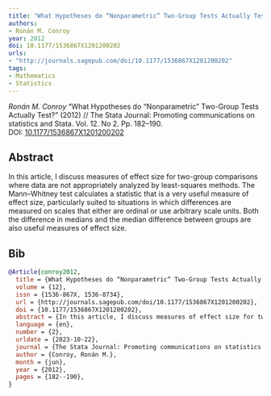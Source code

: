 ```yaml
---
title: "What Hypotheses do “Nonparametric” Two-Group Tests Actually Test?"
authors:
- Ronán M. Conroy
year: 2012
doi: 10.1177/1536867X1201200202
urls:
- "http://journals.sagepub.com/doi/10.1177/1536867X1201200202"
tags:
- Mathematics
- Statistics
---
```


<i>Ronán M. Conroy</i> <span title="In this article, I discuss measures of effect size for two-group comparisons where data are not appropriately analyzed by least-squares methods. The Mann–Whitney test calculates a statistic that is a very useful measure of effect size, particularly suited to situations in which differences are measured on scales that either are ordinal or use arbitrary scale units. Both the difference in medians and the median difference between groups are also useful measures of effect size.">“What Hypotheses do “Nonparametric” Two-Group Tests Actually Test?”</span> (2012) // The Stata Journal: Promoting communications on statistics and Stata. Vol.&nbsp;12. No&nbsp;2. Pp.&nbsp;182–190. DOI:&nbsp;<a href='https://doi.org/10.1177/1536867X1201200202'>10.1177/1536867X1201200202</a>

## Abstract

In this article, I discuss measures of effect size for two-group comparisons where data are not appropriately analyzed by least-squares methods. The Mann–Whitney test calculates a statistic that is a very useful measure of effect size, particularly suited to situations in which differences are measured on scales that either are ordinal or use arbitrary scale units. Both the difference in medians and the median difference between groups are also useful measures of effect size.

## Bib

```bib
@Article{conroy2012,
  title = {What Hypotheses do “Nonparametric” Two-Group Tests Actually Test?},
  volume = {12},
  issn = {1536-867X, 1536-8734},
  url = {http://journals.sagepub.com/doi/10.1177/1536867X1201200202},
  doi = {10.1177/1536867X1201200202},
  abstract = {In this article, I discuss measures of effect size for two-group comparisons where data are not appropriately analyzed by least-squares methods. The Mann–Whitney test calculates a statistic that is a very useful measure of effect size, particularly suited to situations in which differences are measured on scales that either are ordinal or use arbitrary scale units. Both the difference in medians and the median difference between groups are also useful measures of effect size.},
  language = {en},
  number = {2},
  urldate = {2023-10-22},
  journal = {The Stata Journal: Promoting communications on statistics and Stata},
  author = {Conroy, Ronán M.},
  month = {jun},
  year = {2012},
  pages = {182--190},
}
```
